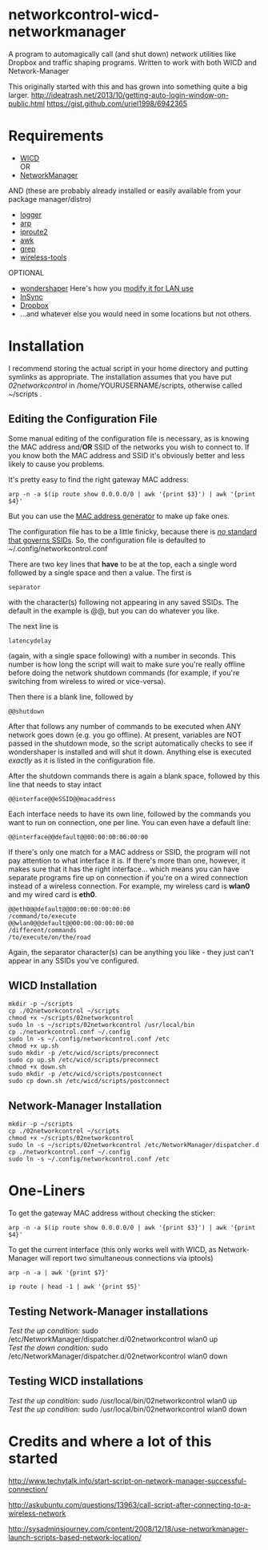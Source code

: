 networkcontrol-wicd-networkmanager
==================================

A program to automagically call (and shut down) network utilities like Dropbox and traffic shaping programs.  Written to work with both WICD and Network-Manager

This originally started with this and has grown into something quite a big larger.
<http://ideatrash.net/2013/10/getting-auto-login-window-on-public.html>
<https://gist.github.com/uriel1998/6942365>

# Requirements

* [WICD](https://launchpad.net/wicd)  
OR
* [NetworkManager](https://wiki.gnome.org/Projects/NetworkManager)

AND (these are probably already installed or easily available from your package manager/distro)

* [logger](http://linux.about.com/library/cmd/blcmdl1_logger.htm)
* [arp](http://linux.about.com/library/cmd/blcmdl8_arp.htm)
* [iproute2](http://www.linuxfoundation.org/collaborate/workgroups/networking/iproute2)
* [awk](http://www.gnu.org/software/gawk/manual/gawk.html)
* [grep](http://en.wikipedia.org/wiki/Grep)
* [wireless-tools](http://en.wikipedia.org/wiki/Wireless_tools_for_Linux)

OPTIONAL

* [wondershaper](http://www.hecticgeek.com/2012/02/simple-traffic-shaping-ubuntu-linux/) Here's how you [modify it for LAN use](http://ideatrash.net/2014/07/making-wondershaper-play-nice-on-lan.html)
* [InSync](https://www.insynchq.com/r/109458505937185551876)
* [Dropbox](http://db.tt/PeYcFIot)
* ...and whatever else you would need in some locations but not others.

# Installation

I recommend storing the actual script in your home directory and putting symlinks as appropriate.  The installation assumes that you have put *02networkcontrol* in /home/YOURUSERNAME/scripts, otherwise called ~/scripts .

## Editing the Configuration File

Some manual editing of the configuration file is necessary, as is knowing the MAC address and/**OR** SSID of the networks you wish to connect to.  If you know both the MAC address and SSID it's obviously better and less likely to cause you problems.  

It's pretty easy to find the right gateway MAC address:

	arp -n -a $(ip route show 0.0.0.0/0 | awk '{print $3}') | awk '{print $4}'

But you can use the [MAC address generator](http://www.miniwebtool.com/mac-address-generator/) to make up fake ones.

The configuration file has to be a little finicky, because there is [*no* standard that governs SSIDs](http://stackoverflow.com/questions/4919889/is-there-a-standard-that-defines-what-is-a-valid-ssid-and-password).  So, the configuration file is defaulted to ~/.config/networkcontrol.conf

There are two key lines that **have** to be at the top, each a single word followed by a single space and then a value.  The first is 

	separator 

with the character(s) following not appearing in any saved SSIDs.  The default in the example is @@, but you can do whatever you like.

The next line is 

	latencydelay 

(again, with a single space following) with a number in seconds.  This number is how long the script will wait to make sure you're really offline before doing the network shutdown commands (for example, if you're switching from wireless to wired or vice-versa).  

Then there is a blank line, followed by

	@@shutdown

After that follows any number of commands to be executed when ANY network goes down (e.g. you go offline). At present, variables are NOT passed in the shutdown mode, so the script automatically checks to see if wondershaper is installed and will shut it down.  Anything else is executed *exactly* as it is listed in the configuration file.

After the shutdown commands there is again a blank space, followed by this line that needs to stay intact

	@@interface@@eSSID@@macaddress

Each interface needs to have its own line, followed by the commands you want to run on connection, one per line.  You can even have a default line:

	@@interface@@default@@00:00:00:00:00:00

If there's only one match for a MAC address or SSID, the program will not pay attention to what interface it is.  If there's more than one, however, it makes sure that it has the right interface... which means you can have separate programs fire up on connection if you're on a wired connection instead of a wireless connection.  For example, my wireless card is **wlan0** and my wired card is **eth0**.

	@@eth0@@default@@00:00:00:00:00:00
	/command/to/execute
	@@wlan0@@default@@00:00:00:00:00:00
	/different/commands
	/to/execute/on/the/road

Again, the separator character(s) can be anything you like - they just can't appear in any SSIDs you've configured.


## WICD Installation 

	mkdir -p ~/scripts
	cp ./02networkcontrol ~/scripts
	chmod +x ~/scripts/02networkcontrol
	sudo ln -s ~/scripts/02networkcontrol /usr/local/bin
	cp ./networkcontrol.conf ~/.config
	sudo ln -s ~/.config/networkcontrol.conf /etc
	chmod +x up.sh
	sudo mkdir -p /etc/wicd/scripts/preconnect
	sudo cp up.sh /etc/wicd/scripts/preconnect
	chmod +x down.sh
	sudo mkdir -p /etc/wicd/scripts/postconnect
	sudo cp down.sh /etc/wicd/scripts/postconnect

## Network-Manager Installation

	mkdir -p ~/scripts
	cp ./02networkcontrol ~/scripts
	chmod +x ~/scripts/02networkcontrol
	sudo ln -s ~/scripts/02networkcontrol /etc/NetworkManager/dispatcher.d
	cp ./networkcontrol.conf ~/.config	
	sudo ln -s ~/.config/networkcontrol.conf /etc
	
# One-Liners

To get the gateway MAC address without checking the sticker:

	arp -n -a $(ip route show 0.0.0.0/0 | awk '{print $3}') | awk '{print $4}'

To get the current interface (this only works well with WICD, as Network-Manager will report two simultaneous connections via iptools)

	arp -n -a | awk '{print $7}'

	ip route | head -1 | awk '{print $5}'


## Testing Network-Manager installations

*Test the up condition:* sudo /etc/NetworkManager/dispatcher.d/02networkcontrol wlan0 up  
*Test the down condition:* sudo /etc/NetworkManager/dispatcher.d/02networkcontrol wlan0 down  

## Testing WICD installations

*Test the up condition:* sudo /usr/local/bin/02networkcontrol wlan0 up  
*Test the up condition:* sudo /usr/local/bin/02networkcontrol wlan0 down 

# Credits and where a lot of this started

http://www.techytalk.info/start-script-on-network-manager-successful-connection/

http://askubuntu.com/questions/13963/call-script-after-connecting-to-a-wireless-network

http://sysadminsjourney.com/content/2008/12/18/use-networkmanager-launch-scripts-based-network-location/
